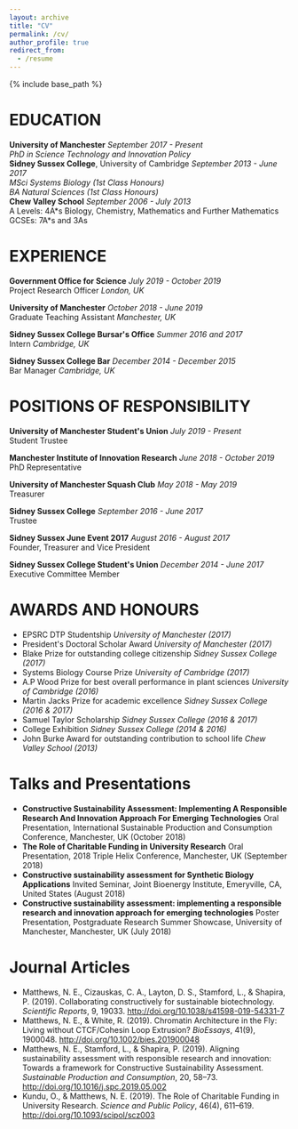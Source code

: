 ```yaml
---
layout: archive
title: "CV"
permalink: /cv/
author_profile: true
redirect_from:
  - /resume
---
```


{% include base_path %}

# EDUCATION
**University of Manchester** *September 2017 - Present*  
*PhD in Science Technology and Innovation Policy*  
**Sidney Sussex College**, University of Cambridge *September 2013 - June 2017*  
*MSci Systems Biology (1st Class Honours)*  
*BA Natural Sciences (1st Class Honours)*  
**Chew Valley School** *September 2006 - July 2013*  
A Levels: 4A\*s Biology, Chemistry, Mathematics and Further Mathematics GCSEs: 7A*s and 3As  

# EXPERIENCE
**Government Office for Science** *July 2019 - October 2019*  
Project Research Officer *London, UK*

**University of Manchester** *October 2018 - June 2019*  
Graduate Teaching Assistant *Manchester, UK*

**Sidney Sussex College Bursar's Office** *Summer 2016 and 2017*  
Intern *Cambridge, UK*

**Sidney Sussex College Bar** *December 2014 - December 2015*  
Bar Manager *Cambridge, UK*

# POSITIONS OF RESPONSIBILITY
**University of Manchester Student's Union** *July 2019 - Present*  
Student Trustee

**Manchester Institute of Innovation Research** *June 2018 - October 2019*  
PhD Representative

**University of Manchester Squash Club** *May 2018 - May 2019*  
Treasurer

**Sidney Sussex College** *September 2016 - June 2017*  
Trustee

**Sidney Sussex June Event 2017** *August 2016 - August 2017*  
Founder, Treasurer and Vice President

**Sidney Sussex College Student's Union** *December 2014 - June 2017*  
Executive Committee Member

# AWARDS AND HONOURS
* EPSRC DTP Studentship *University of Manchester (2017)*
* President's Doctoral Scholar Award *University of Manchester (2017)*
* Blake Prize for outstanding college citizenship *Sidney Sussex College (2017)*
* Systems Biology Course Prize *University of Cambridge (2017)*
* A.P Wood Prize for best overall performance in plant sciences *University of Cambridge (2016)*
* Martin Jacks Prize for academic excellence *Sidney Sussex College (2016 & 2017)*
* Samuel Taylor Scholarship *Sidney Sussex College (2016 & 2017)*
* College Exhibition *Sidney Sussex College (2014 & 2016)*
* John Burke Award for outstanding contribution to school life *Chew Valley School (2013)*

# Talks and Presentations
* **Constructive Sustainability Assessment: Implementing A Responsible Research And Innovation Approach For Emerging Technologies** Oral Presentation, International Sustainable Production and Consumption Conference, Manchester, UK (October 2018)
* **The Role of Charitable Funding in University Research** Oral Presentation, 2018 Triple Helix Conference, Manchester, UK (September 2018)
* **Constructive sustainability assessment for Synthetic Biology Applications** Invited Seminar, Joint Bioenergy Institute, Emeryville, CA, United States (August 2018)
* **Constructive sustainability assessment: implementing a responsible research and innovation approach for emerging technologies** Poster Presentation, Postgraduate Research Summer Showcase, University of Manchester, Manchester, UK (July 2018)

# Journal Articles
* Matthews, N. E., Cizauskas, C. A., Layton, D. S., Stamford, L., & Shapira, P. (2019). Collaborating constructively for sustainable biotechnology. *Scientific Reports*, 9, 19033. http://doi.org/10.1038/s41598-019-54331-7
* Matthews, N. E., & White, R. (2019). Chromatin Architecture in the Fly: Living without CTCF/Cohesin Loop Extrusion? *BioEssays*, 41(9), 1900048. http://doi.org/10.1002/bies.201900048
* Matthews, N. E., Stamford, L., & Shapira, P. (2019). Aligning sustainability assessment with responsible research and innovation: Towards a framework for Constructive Sustainability Assessment. *Sustainable Production and Consumption*, 20, 58–73. http://doi.org/10.1016/j.spc.2019.05.002
* Kundu, O., & Matthews, N. E. (2019). The Role of Charitable Funding in University Research. *Science and Public Policy*, 46(4), 611–619. http://doi.org/10.1093/scipol/scz003
